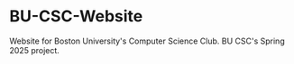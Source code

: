 # BU-CSC-Website
Website for Boston University's Computer Science Club. BU CSC's Spring 2025 project.
